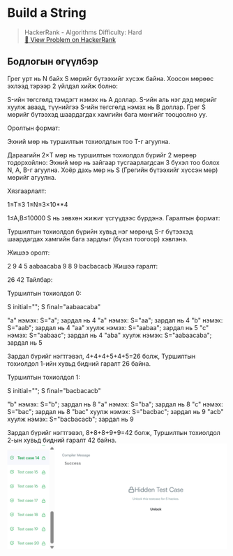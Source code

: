 # Build a String


> HackerRank - Algorithms
> Difficulty: Hard  
> [🔗 View Problem on HackerRank](https://www.hackerrank.com/challenges/build-a-string/problem)


## Бодлогын өгүүлбэр

Грег урт нь N байх S мөрийг бүтээхийг хүсэж байна. Хоосон мөрөөс эхлээд тэрээр 2 үйлдэл хийж болно:

S-ийн төгсгөлд тэмдэгт нэмэх нь A доллар. S-ийн аль нэг дэд мөрийг хуулж аваад, түүнийгээ S-ийн төгсгөлд нэмэх нь B доллар. Грег S мөрийг бүтээхэд шаардагдах хамгийн бага мөнгийг тооцоолно уу.

Оролтын формат:

Эхний мөр нь туршилтын тохиолдлын тоо T-г агуулна.

Дараагийн 2×T мөр нь туршилтын тохиолдол бүрийг 2 мөрөөр тодорхойлно: Эхний мөр нь зайгаар тусгаарлагдсан 3 бүхэл тоо болох N, A, B-г агуулна. Хоёр дахь мөр нь S (Грегийн бүтээхийг хүссэн мөр) мөрийг агуулна.

Хязгаарлалт:

1≤T≤3 
1≤N≤3×10**4

1≤A,B≤10000 S нь зөвхөн жижиг үсгүүдээс бүрдэнэ. Гаралтын формат:

Туршилтын тохиолдол бүрийн хувьд нэг мөрөнд S-г бүтээхэд шаардагдах хамгийн бага зардлыг (бүхэл тоогоор) хэвлэнэ.

Жишээ оролт:

2 9 4 5 aabaacaba 9 8 9 bacbacacb Жишээ гаралт:

26 42 Тайлбар:

Туршилтын тохиолдол 0:

S initial​=""; S final​="aabaacaba"

"a" нэмэх: S="a"; зардал нь 4 "a" нэмэх: S="aa"; зардал нь 4 "b" нэмэх: S="aab"; зардал нь 4 "aa" хуулж нэмэх: S="aabaa"; зардал нь 5 "c" нэмэх: S="aabaac"; зардал нь 4 "aba" хуулж нэмэх: S="aabaacaba"; зардал нь 5

Зардал бүрийг нэгтгэвэл, 4+4+4+5+4+5=26 болж, Туршилтын тохиолдол 1-ийн хувьд бидний гаралт 26 байна.

Туршилтын тохиолдол 1:

S initial​=""; S final​="bacbacacb"

"b" нэмэх: S="b"; зардал нь 8 "a" нэмэх: S="ba"; зардал нь 8 "c" нэмэх: S="bac"; зардал нь 8 "bac" хуулж нэмэх: S="bacbac"; зардал нь 9 "acb" хуулж нэмэх: S="bacbacacb"; зардал нь 9

Зардал бүрийг нэгтгэвэл, 8+8+8+9+9=42 болж, Туршилтын тохиолдол 2-ын хувьд бидний гаралт 42 байна.
![alt text](image.png)